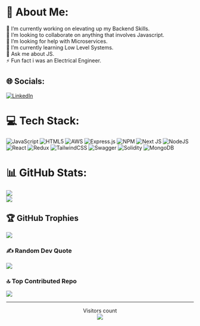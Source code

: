 # 💫 About Me:
🔭 I’m currently working on elevating up my Backend Skills.<br>👯 I’m looking to collaborate on anything that involves Javascript.<br>🤝 I’m looking for help with Microservices.<br>🌱 I’m currently learning Low Level Systems.<br>💬 Ask me about JS.<br>⚡ Fun fact i was an Electrical Engineer.


## 🌐 Socials:
[![LinkedIn](https://img.shields.io/badge/LinkedIn-%230077B5.svg?logo=linkedin&logoColor=white)](https://linkedin.com/in/surya-kant-delhi) 

# 💻 Tech Stack:
![JavaScript](https://img.shields.io/badge/javascript-%23323330.svg?style=flat-square&logo=javascript&logoColor=%23F7DF1E) 
![HTML5](https://img.shields.io/badge/html5-%23E34F26.svg?style=flat-square&logo=html5&logoColor=white) 
![AWS](https://img.shields.io/badge/AWS-%23FF9900.svg?style=flat-square&logo=amazon-aws&logoColor=white) 
![Express.js](https://img.shields.io/badge/express.js-%23404d59.svg?style=flat-square&logo=express&logoColor=%2361DAFB) 
![NPM](https://img.shields.io/badge/NPM-%23000000.svg?style=flat-square&logo=npm&logoColor=white) 
![Next JS](https://img.shields.io/badge/Next-black?style=flat-square&logo=next.js&logoColor=white) 
![NodeJS](https://img.shields.io/badge/node.js-6DA55F?style=flat-square&logo=node.js&logoColor=white) 
![React](https://img.shields.io/badge/react-%2320232a.svg?style=flat-square&logo=react&logoColor=%2361DAFB) 
![Redux](https://img.shields.io/badge/redux-%23593d88.svg?style=flat-square&logo=redux&logoColor=white) 
![TailwindCSS](https://img.shields.io/badge/tailwindcss-%2338B2AC.svg?style=flat-square&logo=tailwind-css&logoColor=white) 
![Swagger](https://img.shields.io/badge/-Swagger-%23Clojure?style=flat-square&logo=swagger&logoColor=white) 
![Solidity](https://img.shields.io/badge/Solidity-%23363636.svg?style=flat-square&logo=solidity&logoColor=white) 
![MongoDB](https://img.shields.io/badge/MongoDB-%234ea94b.svg?style=flat-square&logo=mongodb&logoColor=white) 
# 📊 GitHub Stats:
<!-- ![](https://github-readme-stats.vercel.app/api?username=Surya-Git-hub&theme=dark&hide_border=false&include_all_commits=true&count_private=true)<br/> -->
![](https://github-readme-streak-stats.herokuapp.com/?user=Surya-Git-hub&theme=dark&hide_border=false)<br/>
![](https://github-readme-stats.vercel.app/api/top-langs/?username=Surya-Git-hub&theme=dark&hide_border=false&include_all_commits=true&count_private=true&layout=compact)

## 🏆 GitHub Trophies
![](https://github-profile-trophy.vercel.app/?username=Surya-Git-hub&theme=radical&no-frame=true&no-bg=false&margin-w=4)

### ✍️ Random Dev Quote
![](https://quotes-github-readme.vercel.app/api?type=horizontal&theme=radical)

### 🔝 Top Contributed Repo
![](https://github-contributor-stats.vercel.app/api?username=Surya-Git-hub&limit=5&theme=dark&combine_all_yearly_contributions=true)

---
<!-- [![](https://visitcount.itsvg.in/api?id=Surya-Git-hub&icon=0&color=0)](https://visitcount.itsvg.in) -->

<p align="center"> 
Visitors count<br>
<img src="https://profile-counter.glitch.me/surya-git-hub/count.svg" />
</p>
<!-- Proudly created with GPRM ( https://gprm.itsvg.in ) -->
